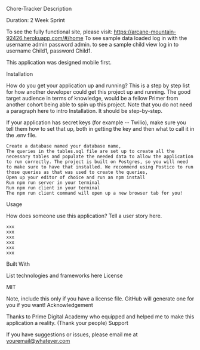 Chore-Tracker
Description

Duration: 2 Week Sprint






To see the fully functional site, please visit: https://arcane-mountain-92426.herokuapp.com/#/home
To see sample data loaded log in with the username admin password admin. 
to see a sample child view log in to username Child1, password Child1.

This application was designed mobile first.



Installation

How do you get your application up and running? This is a step by step list for how another developer could get this project up and running. The good target audience in terms of knowledge, would be a fellow Primer from another cohort being able to spin up this project. Note that you do not need a paragraph here to intro Installation. It should be step-by-step.

If your application has secret keys (for example -- Twilio), make sure you tell them how to set that up, both in getting the key and then what to call it in the .env file.

    Create a database named your database name,
    The queries in the tables.sql file are set up to create all the necessary tables and populate the needed data to allow the application to run correctly. The project is built on Postgres, so you will need to make sure to have that installed. We recommend using Postico to run those queries as that was used to create the queries,
    Open up your editor of choice and run an npm install
    Run npm run server in your terminal
    Run npm run client in your terminal
    The npm run client command will open up a new browser tab for you!

Usage

How does someone use this application? Tell a user story here.

    xxx
    xxx
    xxx
    xxx
    xxx
    xxx

Built With

List technologies and frameworks here
License

MIT

Note, include this only if you have a license file. GitHub will generate one for you if you want!
Acknowledgement

Thanks to Prime Digital Academy who equipped and helped me to make this application a reality. (Thank your people)
Support

If you have suggestions or issues, please email me at youremail@whatever.com